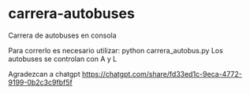# carrera-autobuses
 Carrera de autobuses en consola

Para correrlo es necesario utilizar:
python carrera_autobus.py
Los autobuses se controlan con A y L

Agradezcan a chatgpt https://chatgpt.com/share/fd33ed1c-9eca-4772-9199-0b2c3c9fbf5f
